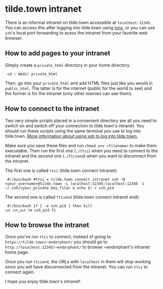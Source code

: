 # tilde.town intranet

There is an informal intranet on tilde.town accessible at 
`localhost:12345`. You can access this after logging into tilde.town 
using [lynx](https://linux.die.net/man/1/lynx), or you can use `ssh`'s 
local port forwarding to acess the intranet from your favorite web 
browser.

## How to add pages to your intranet

Simply create a `private_html` directory in your home directory.

<code><pre>
cd ~
mkdir private_html
</pre></code>

Then, go into your `private_html` and add HTML files just like you would 
in `public_html`. The latter is for the internet (public for the world 
to see) and the former is for the intranet (only other townies can see 
them).

## How to connect to the intranet

Two very simple scripts placed in a convenient directory are all you 
need to switch on and switch off your connection to tilde.town's 
intranet. You should run these scripts using the same terminal you use 
to log into tilde.town. [More information about using ssh to log into 
tilde.town.](https://tilde.town/wiki/ssh.html)

Make sure you save these files and run `chmod u+x <filename>` to make 
them executable. Then run the first one (`./ttci`) when you need 
to connect to the intranet and the second one (`./ttciend`) when you 
want to disconnect from the intranet.

The first one is called `ttci` (tilde.town connect intranet):

<code><pre>
\#!/bin/bash
\#ttci = tilde.town connect intranet
ssh -N <your_username>@tilde.town -L localhost:12345:localhost:12345 -i 
~/.ssh/<your_private_key_file> &
echo $! > ssh_pid
</code></pre>

The second one is called `ttciend` (tilde.town connect intranet end):

<code><pre>
\#!/bin/bash
if [ -e ssh_pid ] 
then
  kill `cat ssh_pid`
  rm ssh_pid
fi
</code></pre>

## How to browse the intranet

Once you've run `ttci` to connect, instead of going to 
`https://tilde.town/~endorphant/` you should go to 
`http://localhost:12345/~endorphant/` to browse ~endorphant's 
intranet home page.

Once you run `ttciend`, the URLs with `localhost` in 
them will stop working since you will have disconnected from the 
intranet. You can run `ttci` to connect again.

I hope you enjoy tilde.town's intranet!

